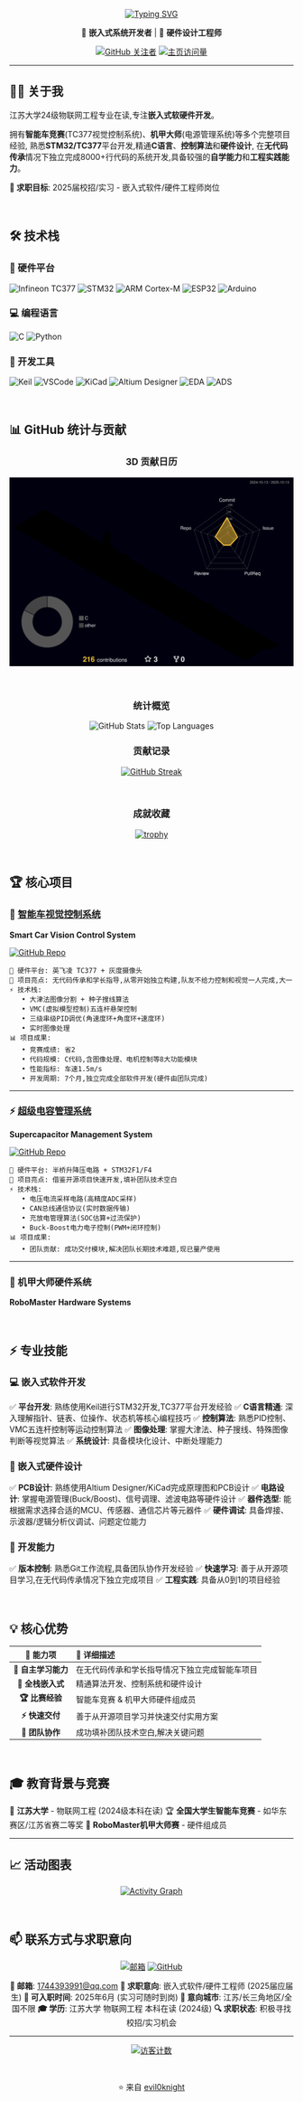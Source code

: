 <div align="center">

[![Typing SVG](https://readme-typing-svg.demolab.com?font=Fira+Code&weight=600&size=28&duration=4000&pause=1000&color=000000&center=true&vCenter=true&random=false&width=700&lines=%E4%BD%A0%E5%A5%BD+%F0%9F%91%8B+%E6%88%91%E6%98%AF+杨奥;%E5%B5%8C%E5%85%A5%E5%BC%8F%E5%B7%A5%E7%A8%8B%E5%B8%88)](https://git.io/typing-svg)

</div>

<div align="center">

🤖 **嵌入式系统开发者** | 🔧 **硬件设计工程师**

</div>

<div align="center">

[![GitHub 关注者](https://img.shields.io/github/followers/evil0knight?style=social&label=关注者)](https://github.com/evil0knight) [![主页访问量](https://komarev.com/ghpvc/?username=evil0knight&color=00f7f7&style=flat-square&label=访问量)](https://github.com/evil0knight)

</div>

---

## 👨‍💻 关于我

江苏大学24级物联网工程专业在读,专注**嵌入式软硬件开发**。

拥有**智能车竞赛**(TC377视觉控制系统)、**机甲大师**(电源管理系统)等多个完整项目经验,
熟悉**STM32/TC377**平台开发,精通**C语言**、**控制算法**和**硬件设计**,
在**无代码传承**情况下独立完成8000+行代码的系统开发,具备较强的**自学能力**和**工程实践能力**。

**🎯 求职目标**: 2025届校招/实习 - 嵌入式软件/硬件工程师岗位

<br>

## 🛠️ 技术栈

### 💾 硬件平台

![Infineon TC377](https://img.shields.io/badge/Infineon_TC377-00C2CB?style=for-the-badge&logo=infineon&logoColor=white)
![STM32](https://img.shields.io/badge/STM32F1/F4-03234B?style=for-the-badge&logo=stmicroelectronics&logoColor=white)
![ARM Cortex-M](https://img.shields.io/badge/ARM_Cortex--M3/M4-0091BD?style=for-the-badge&logo=arm&logoColor=white)
![ESP32](https://img.shields.io/badge/ESP32-E7352C?style=for-the-badge&logo=espressif&logoColor=white)
![Arduino](https://img.shields.io/badge/Arduino-00979D?style=for-the-badge&logo=arduino&logoColor=white)

### 💻 编程语言

![C](https://img.shields.io/badge/C语言-00599C?style=for-the-badge&logo=c&logoColor=white)
![Python](https://img.shields.io/badge/Python-3776AB?style=for-the-badge&logo=python&logoColor=white)

### 🔧 开发工具

![Keil](https://img.shields.io/badge/Keil_MDK-00599C?style=for-the-badge&logo=arm&logoColor=white)
![VSCode](https://img.shields.io/badge/VSCode-007ACC?style=for-the-badge&logo=visualstudiocode&logoColor=white)
![KiCad](https://img.shields.io/badge/KiCad-314CB0?style=for-the-badge&logo=kicad&logoColor=white)
![Altium Designer](https://img.shields.io/badge/Altium_Designer-A5915F?style=for-the-badge&logo=altiumdesigner&logoColor=white)
![EDA](https://img.shields.io/badge/EDA-00599C?style=for-the-badge&logo=electronics&logoColor=white)
![ADS](https://img.shields.io/badge/ADS-FF6B35?style=for-the-badge&logo=keysight&logoColor=white)

<br>

## 📊 GitHub 统计与贡献

<div align="center">

### 3D 贡献日历

![3D Contribution](./profile-3d-contrib/profile-night-rainbow.svg)

<br>

### 统计概览

<img src="https://github-readme-stats.vercel.app/api?username=evil0knight&show_icons=true&theme=tokyonight&hide_border=true&bg_color=0D1117&title_color=00F7F7&icon_color=00F7F7&text_color=ffffff&locale=cn" alt="GitHub Stats" height="180em" />
<img src="https://github-readme-stats.vercel.app/api/top-langs/?username=evil0knight&layout=compact&theme=tokyonight&hide_border=true&bg_color=0D1117&title_color=00F7F7&text_color=ffffff&locale=cn" alt="Top Languages" height="180em" />

<br>

### 贡献记录

[![GitHub Streak](https://streak-stats.demolab.com?user=evil0knight&theme=tokyonight&hide_border=true&background=0D1117&ring=00F7F7&fire=00F7F7&currStreakLabel=00F7F7&locale=zh_Hans)](https://git.io/streak-stats)

<br>

### 成就收藏

[![trophy](https://github-profile-trophy.vercel.app/?username=evil0knight&theme=tokyonight&no-frame=true&no-bg=true&column=7&margin-w=15&margin-h=15)](https://github.com/ryo-ma/github-profile-trophy)

</div>

<br>

## 🏆 核心项目

### 🚗 [智能车视觉控制系统](https://github.com/evil0knight/JSU_Infin0)

**Smart Car Vision Control System**

[![GitHub Repo](https://img.shields.io/badge/GitHub-查看代码-181717?style=for-the-badge&logo=github&logoColor=white)](https://github.com/evil0knight/JSU_Infin0)

```
🔧 硬件平台: 英飞凌 TC377 + 灰度摄像头
🎯 项目亮点: 无代码传承和学长指导,从零开始独立构建,队友不给力控制和视觉一人完成,大一
⚡ 技术栈:
   • 大津法图像分割 + 种子搜线算法
   • VMC(虚拟模型控制)五连杆悬架控制
   • 三级串级PID调优(角速度环+角度环+速度环)
   • 实时图像处理
📊 项目成果:
   • 竞赛成绩: 省2
   • 代码规模: C代码,含图像处理、电机控制等8大功能模块
   • 性能指标: 车速1.5m/s
   • 开发周期: 7个月,独立完成全部软件开发(硬件由团队完成)
```

---

### ⚡ [超级电容管理系统](https://github.com/evil0knight/RM_SUPERCAP_JSU)

**Supercapacitor Management System**

[![GitHub Repo](https://img.shields.io/badge/GitHub-查看代码-181717?style=for-the-badge&logo=github&logoColor=white)](https://github.com/evil0knight/RM_SUPERCAP_JSU)

```
🔧 硬件平台: 半桥升降压电路 + STM32F1/F4
🎯 项目亮点: 借鉴开源项目快速开发,填补团队技术空白
⚡ 技术栈:
   • 电压电流采样电路(高精度ADC采样)
   • CAN总线通信协议(实时数据传输)
   • 充放电管理算法(SOC估算+过流保护)
   • Buck-Boost电力电子控制(PWM+闭环控制)
📊 项目成果:
   • 团队贡献: 成功交付模块,解决团队长期技术难题,现已量产使用
```

---

### 🤖 机甲大师硬件系统

**RoboMaster Hardware Systems**

<br>

## ⚡ 专业技能

### 💻 嵌入式软件开发

✅ **平台开发**: 熟练使用Keil进行STM32开发,TC377平台开发经验
✅ **C语言精通**: 深入理解指针、链表、位操作、状态机等核心编程技巧
✅ **控制算法**: 熟悉PID控制、VMC五连杆控制等运动控制算法
✅ **图像处理**: 掌握大津法、种子搜线、特殊图像判断等视觉算法
✅ **系统设计**: 具备模块化设计、中断处理能力

### 🔧 嵌入式硬件设计

✅ **PCB设计**: 熟练使用Altium Designer/KiCad完成原理图和PCB设计
✅ **电路设计**: 掌握电源管理(Buck/Boost)、信号调理、滤波电路等硬件设计
✅ **器件选型**: 能根据需求选择合适的MCU、传感器、通信芯片等元器件
✅ **硬件调试**: 具备焊接、示波器/逻辑分析仪调试、问题定位能力

### 🚀 开发能力

✅ **版本控制**: 熟悉Git工作流程,具备团队协作开发经验
✅ **快速学习**: 善于从开源项目学习,在无代码传承情况下独立完成项目
✅ **工程实践**: 具备从0到1的项目经验

<br>

## 💡 核心优势

<div align="center">

|         💪 能力项         | 📝 详细描述                                    |
| :-----------------------: | :--------------------------------------------- |
| **🚀 自主学习能力** | 在无代码传承和学长指导情况下独立完成智能车项目 |
|  **🔧 全栈嵌入式**  | 精通算法开发、控制系统和硬件设计               |
|   **🏆 比赛经验**   | 智能车竞赛 & 机甲大师硬件组成员                |
|   **⚡ 快速交付**   | 善于从开源项目学习并快速交付实用方案           |
|   **👥 团队协作**   | 成功填补团队技术空白,解决关键问题              |

</div>

<br>

## 🎓 教育背景与竞赛

🏫 **江苏大学** - 物联网工程 (2024级本科在读)
🏆 **全国大学生智能车竞赛** - 如华东赛区/江苏省赛二等奖
🤖 **RoboMaster机甲大师赛** - 硬件组成员

---

## 📈 活动图表

<div align="center">

[![Activity Graph](https://github-readme-activity-graph.vercel.app/graph?username=evil0knight&theme=tokyo-night&hide_border=true&bg_color=0D1117&color=00F7F7&line=00F7F7&point=FFFFFF)](https://github.com/ashutosh00710/github-readme-activity-graph)

</div>

<br>

## 📫 联系方式与求职意向

<div align="center">

[![邮箱](https://img.shields.io/badge/邮箱-D14836?style=for-the-badge&logo=gmail&logoColor=white)](mailto:1744393991@qq.com)
[![GitHub](https://img.shields.io/badge/GitHub-181717?style=for-the-badge&logo=github&logoColor=white)](https://github.com/evil0knight)

**📧 邮箱**: 1744393991@qq.com
**💼 求职意向**: 嵌入式软件/硬件工程师 (2025届应届生)
**📅 可入职时间**: 2025年6月 (实习可随时到岗)
**📍 意向城市**: 江苏/长三角地区/全国不限
**🎓 学历**: 江苏大学 物联网工程 本科在读 (2024级)
**🔍 求职状态**: 积极寻找校招/实习机会

</div>

---

<div align="center">

[![访客计数](https://profile-counter.glitch.me/evil0knight/count.svg)](https://github.com/evil0knight)

<br>

⭐️ 来自 [evil0knight](https://github.com/evil0knight)

</div>
